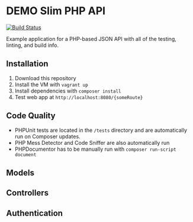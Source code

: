 # DEMO Slim PHP API
[![Build Status](https://travis-ci.org/markparolisi/slim-api.svg?branch=master)](https://travis-ci.org/markparolisi/slim-api.svg?branch=master)

Example application for a PHP-based JSON API with all of the testing, linting, and build info.


## Installation

1. Download this repository
1. Install the VM with `vagrant up`
1. Install dependencies with `composer install`
1. Test web app at `http://localhost:8080/{someRoute}`

## Code Quality 

- PHPUnit tests are located in the `/tests` directory and are automatically run on Composer updates. 
- PHP Mess Detector and Code Sniffer are also automatically run
- PHPDocumentor has to be manually run with `composer run-script document`


## Models


## Controllers

## Authentication